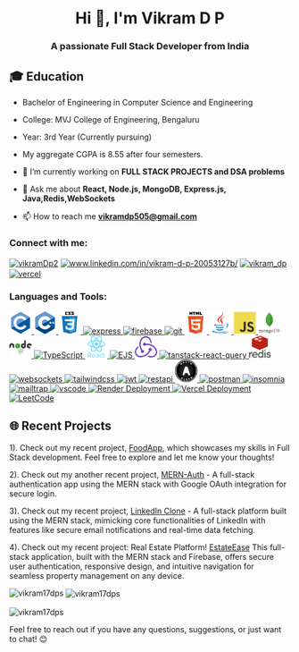 <h1 align="center">Hi 👋, I'm Vikram D P</h1>
<h3 align="center">A passionate Full Stack Developer from India</h3>

## 🎓 Education

- Bachelor of Engineering in Computer Science and Engineering
- College: MVJ College of Engineering, Bengaluru
- Year: 3rd Year (Currently pursuing)
- My aggregate CGPA is 8.55 after four semesters.

- 🔭 I’m currently working on **FULL STACK PROJECTS and DSA problems**

- 💬 Ask me about **React, Node.js, MongoDB, Express.js, Java,Redis,WebSockets**

- 📫 How to reach me **vikramdp505@gmail.com**

<h3 align="left">Connect with me:</h3>
<p align="left">
<a href="https://x.com/VikramDp2" target="blank"><img align="center" src="https://raw.githubusercontent.com/rahuldkjain/github-profile-readme-generator/master/src/images/icons/Social/twitter.svg" alt="vikramDp2" height="30" width="40" /></a>
<a href="https://www.linkedin.com/in/vikram-d-p-20053127b/" target="blank"><img align="center" src="https://raw.githubusercontent.com/rahuldkjain/github-profile-readme-generator/master/src/images/icons/Social/linked-in-alt.svg" alt="www.linkedin.com/in/vikram-d-p-20053127b/" height="30" width="40" /></a>
<a href="https://leetcode.com/u/VIKRAM_D_P/" target="blank"><img align="center" src="https://raw.githubusercontent.com/rahuldkjain/github-profile-readme-generator/master/src/images/icons/Social/leet-code.svg" alt="vikram_dp" height="30" width="40" /></a>
<a href="https://vercel.com/vikram17dps-projects" target="blank"><img align="center" src="https://www.vectorlogo.zone/logos/vercel/vercel-icon.svg" alt="vercel" height="30" width="40" /></a>
</p>

<h3 align="left">Languages and Tools:</h3>
<p align="left">
<a href="https://www.cprogramming.com/" target="_blank" rel="noreferrer"> <img src="https://raw.githubusercontent.com/devicons/devicon/master/icons/c/c-original.svg" alt="c" width="40" height="40"/> </a>
<a href="https://www.w3schools.com/cpp/" target="_blank" rel="noreferrer"> <img src="https://raw.githubusercontent.com/devicons/devicon/master/icons/cplusplus/cplusplus-original.svg" alt="cplusplus" width="40" height="40"/> </a>
<a href="https://www.w3schools.com/css/" target="_blank" rel="noreferrer"> <img src="https://raw.githubusercontent.com/devicons/devicon/master/icons/css3/css3-original-wordmark.svg" alt="css3" width="40" height="40"/> </a>
<a href="https://expressjs.com" target="_blank" rel="noreferrer"> <img src="https://imgs.search.brave.com/tYvyTcN5P6NwUIaY0K19JOErSABDWUKuuqIou6mJ8oQ/rs:fit:860:0:0:0/g:ce/aHR0cHM6Ly9jYW1v/LmdpdGh1YnVzZXJj/b250ZW50LmNvbS84/NmY2MWY3ZDQzNjdj/NzFhNTgwZTExYWYw/YmNkNGYzMzNkMWI5/NjcyMjVhNjc5YTEy/OTk4NjU3ZGIxMzA3/ZGQzLzY4NzQ3NDcw/NzMzYTJmMmY2OTJl/NjM2YzZmNzU2NDc1/NzAyZTYzNmY2ZDJm/N2E2NjU5MzY2YzRj/Mzc2NTQ2NjEyZDMz/MzAzMDMwNzgzMzMw/MzAzMDJlNzA2ZTY3" alt="express" width="40" height="30"/> </a>
<a href="https://firebase.google.com/" target="_blank" rel="noreferrer"> <img src="https://www.vectorlogo.zone/logos/firebase/firebase-icon.svg" alt="firebase" width="40" height="40"/> </a>
<a href="https://git-scm.com/" target="_blank" rel="noreferrer"> <img src="https://www.vectorlogo.zone/logos/git-scm/git-scm-icon.svg" alt="git" width="40" height="40"/> </a>
<a href="https://www.w3.org/html/" target="_blank" rel="noreferrer"> <img src="https://raw.githubusercontent.com/devicons/devicon/master/icons/html5/html5-original-wordmark.svg" alt="html5" width="40" height="40"/> </a>
<a href="https://www.java.com" target="_blank" rel="noreferrer"> <img src="https://raw.githubusercontent.com/devicons/devicon/master/icons/java/java-original.svg" alt="java" width="40" height="40"/> </a>
<a href="https://developer.mozilla.org/en-US/docs/Web/JavaScript" target="_blank" rel="noreferrer"> <img src="https://raw.githubusercontent.com/devicons/devicon/master/icons/javascript/javascript-original.svg" alt="javascript" width="40" height="40"/> </a>
<a href="https://www.mongodb.com/" target="_blank" rel="noreferrer"> <img src="https://raw.githubusercontent.com/devicons/devicon/master/icons/mongodb/mongodb-original-wordmark.svg" alt="mongodb" width="40" height="40"/> </a>
<a href="https://nodejs.org" target="_blank" rel="noreferrer"> <img src="https://raw.githubusercontent.com/devicons/devicon/master/icons/nodejs/nodejs-original-wordmark.svg" alt="nodejs" width="40" height="40"/> </a>
  <a href="https://www.typescriptlang.org/docs/" target="_blank">
  <img src="https://imgs.search.brave.com/b1mza9u8ePJdo9VHfx00bmjzGwVI_b7cLPA1ONSjIL0/rs:fit:860:0:0:0/g:ce/aHR0cHM6Ly91cGxv/YWQud2lraW1lZGlh/Lm9yZy93aWtpcGVk/aWEvY29tbW9ucy80/LzRjL1R5cGVzY3Jp/cHRfbG9nb18yMDIw/LnN2Zw" alt="TypeScript" width="40" height="40"/>
</a>
<a href="https://reactjs.org/" target="_blank" rel="noreferrer"> <img src="https://raw.githubusercontent.com/devicons/devicon/master/icons/react/react-original-wordmark.svg" alt="react" width="40" height="40"/> </a>
  <a href="https://ejs.co/" target="_blank">
  <img src="https://imgs.search.brave.com/j8JV8UNi_dL98V9raIwO_eC6Inv53Yq6Y4yQ78aWUaA/rs:fit:500:0:0:0/g:ce/aHR0cHM6Ly9pbWFn/ZS5wbmdhYWEuY29t/LzM2OC8yMjQ3MzY4/LW1pZGRsZS5wbmc" alt="EJS" width="40" height="40"/>
</a>
<a href="https://redux.js.org" target="_blank" rel="noreferrer"> <img src="https://raw.githubusercontent.com/devicons/devicon/master/icons/redux/redux-original.svg" alt="redux" width="40" height="40"/> </a>
<a href="https://tanstack.com/query/latest" target="_blank" rel="noreferrer">
  <img src="https://tanstack.com/_build/assets/logo-color-600w-Bx4vtR8J.png" alt="tanstack-react-query" width="40" height="40"/>
</a>
<a href="https://redis.io/" target="_blank" rel="noreferrer"> <img src="https://raw.githubusercontent.com/devicons/devicon/master/icons/redis/redis-original-wordmark.svg" alt="redis" width="40" height="40"/> </a>
<a href="https://developer.mozilla.org/en-US/docs/Web/API/WebSockets_API" target="_blank" rel="noreferrer"> <img src="https://resources.whatwg.org/logo-websockets.svg" alt="websockets" width="40" height="40"/> </a>
<a href="https://tailwindcss.com/" target="_blank" rel="noreferrer"> <img src="https://www.vectorlogo.zone/logos/tailwindcss/tailwindcss-icon.svg" alt="tailwindcss" width="40" height="40"/> </a>
<a href="https://jwt.io/" target="_blank" rel="noreferrer"> <img src="https://jwt.io/img/pic_logo.svg" alt="jwt" width="40" height="40"/> </a>
<a href="https://restfulapi.net/" target="_blank" rel="noreferrer"> <img src="https://uxwing.com/wp-content/themes/uxwing/download/web-app-development/rest-api-icon.png" alt="restapi" width="40" height="40"/> </a>
<a href="https://oauth.net/" target="_blank" rel="noreferrer"> <img src="https://raw.githubusercontent.com/devicons/devicon/master/icons/oauth/oauth-original.svg" alt="oauth" width="40" height="40"/> </a>
<a href="https://www.postman.com/" target="_blank" rel="noreferrer"> <img src="https://www.vectorlogo.zone/logos/getpostman/getpostman-icon.svg" alt="postman" width="40" height="40"/> </a>
<a href="https://insomnia.rest/" target="_blank" rel="noreferrer"> <img src="https://raw.githubusercontent.com/get-icon/geticon/master/icons/insomnia.svg" alt="insomnia" width="40" height="40"/> </a>
<a href="https://mailtrap.io/" target="_blank" rel="noreferrer"> <img src="https://mailtrap.io/wp-content/uploads/2023/01/mailtrap-logo-inverse.svg" alt="mailtrap" width="40" height="40"/> </a>
<a href="https://code.visualstudio.com/" target="_blank" rel="noreferrer"> <img src="https://imgs.search.brave.com/GdVVHFO1xZg9wW2ytPUJRSlIpdJcevNjeZYj-cJt-n8/rs:fit:500:0:0:0/g:ce/aHR0cHM6Ly9zdHls/ZXMucmVkZGl0bWVk/aWEuY29tL3Q1XzM4/MXl1L3N0eWxlcy9j/b21tdW5pdHlJY29u/XzJmN2hod2ZzNXBr/MzEucG5n" alt="vscode" width="40" height="40"/> </a>
<a href="https://render.com/" target="_blank">
  <img src="https://www.rendernetworks.com/hs-fs/hubfs/Render%20Logo%20Orange@2x.png?width=225&height=51&name=Render%20Logo%20Orange@2x.png" alt="Render Deployment" width="50" height="30"/>
</a>
<a href="https://vercel.com/" target="_blank">
  <img src="https://imgs.search.brave.com/oHLMTA-7r9z3y42AQ-DgXAItTjqzWEFaBN45ImB5nuU/rs:fit:860:0:0:0/g:ce/aHR0cHM6Ly9sb2dv/d2lrLmNvbS9jb250/ZW50L3VwbG9hZHMv/aW1hZ2VzL3ZlcmNl/bDE4NjguanBn" alt="Vercel Deployment" width="40" height="30"/>
</a>
<a href="https://leetcode.com/u/VIKRAM_D_P/" target="_blank">
  <img src="https://imgs.search.brave.com/LE-2soOiDqTstSeu2vl_xvjGq6SjFjpTnTTiWZyVV8o/rs:fit:500:0:0:0/g:ce/aHR0cHM6Ly9jZG4u/aWNvbnNjb3V0LmNv/bS9pY29uL2ZyZWUv/cG5nLTI1Ni9mcmVl/LWxlZXRjb2RlLWxv/Z28taWNvbi1kb3du/bG9hZC1pbi1zdmct/cG5nLWdpZi1maWxl/LWZvcm1hdHMtLXRl/Y2hub2xvZ3ktc29j/aWFsLW1lZGlhLXZv/bC00LXBhY2stbG9n/b3MtaWNvbnMtMjk0/NDk2MC5wbmc_Zj13/ZWJwJnc9MjU2" alt="LeetCode" width="40" height="40"/>
</a>


</p>

<h4>


## 🌐 Recent Projects

1). Check out my recent project, [FoodApp](https://food-app-drab-ten.vercel.app/), which showcases my skills in Full Stack development. Feel free to explore and let me know your thoughts!

2). Check out my another recent project, [MERN-Auth](https://mern-authproject.onrender.com/) - A full-stack authentication app using the MERN stack with Google OAuth integration for secure login.

3). Check out my recent project, [LinkedIn Clone](https://linkedin-clone-2.onrender.com/login) - A full-stack platform built using the MERN stack, mimicking core functionalities of LinkedIn with features like secure email notifications and real-time data fetching.

4). Check out my recent project: Real Estate Platform! [EstateEase](https://mern-estate-project1.onrender.com/) This full-stack application, built with the MERN stack and Firebase, offers secure user authentication, responsive design, and intuitive navigation for seamless property management on any device.

</h4>

<p><img align="left" src="https://github-readme-stats.vercel.app/api/top-langs?username=vikram17dp&show_icons=true&locale=en&layout=compact" alt="vikram17dps" /></p>

<p>&nbsp;<img align="center" src="https://github-readme-stats.vercel.app/api?username=vikram17dp&show_icons=true&locale=en" alt="vikram17dps" /></p>

<p><img align="center" src="https://github-readme-streak-stats.herokuapp.com/?user=vikram17dp&" alt="vikram17dps" /></p>

Feel free to reach out if you have any questions, suggestions, or just want to chat! 😊
